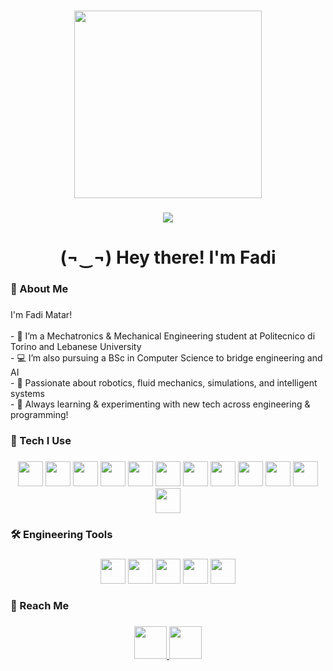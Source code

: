 ###

<div align="center">
  <img src="https://media.giphy.com/media/Y4pAQv58ETJgRwoLxj/giphy.gif" width="300"/>
</div>

###

<div align="center">
  <img src="https://visitor-badge.laobi.icu/badge?page_id=fadimatar.fadimatar&" />
</div>

###

<h1 align="center">
  (¬‿¬)  Hey there! I'm Fadi
</h1>

###

<h3 align="left">🔧 About Me</h3>

###

<p align="left">
I'm Fadi Matar!<br><br>
- 🤖 I’m a Mechatronics & Mechanical Engineering student at Politecnico di Torino and Lebanese University<br>
- 💻 I’m also pursuing a BSc in Computer Science to bridge engineering and AI<br>
- 🔬 Passionate about robotics, fluid mechanics, simulations, and intelligent systems<br>
- 🚀 Always learning & experimenting with new tech across engineering & programming!
</p>

###

<h3 align="left">🧠 Tech I Use</h3>

###

<div align="center">
  <img src="https://cdn.jsdelivr.net/gh/devicons/devicon/icons/python/python-original.svg" height="40" />
  <img src="https://cdn.jsdelivr.net/gh/devicons/devicon/icons/c/c-original.svg" height="40" />
  <img src="https://cdn.jsdelivr.net/gh/devicons/devicon/icons/cplusplus/cplusplus-original.svg" height="40" />
  <img src="https://cdn.jsdelivr.net/gh/devicons/devicon/icons/java/java-original.svg" height="40" />
  <img src="https://cdn.jsdelivr.net/gh/devicons/devicon/icons/javascript/javascript-original.svg" height="40" />
  <img src="https://cdn.jsdelivr.net/gh/devicons/devicon/icons/html5/html5-original.svg" height="40" />
  <img src="https://cdn.jsdelivr.net/gh/devicons/devicon/icons/css3/css3-original.svg" height="40" />
  <img src="https://cdn.jsdelivr.net/gh/devicons/devicon/icons/matlab/matlab-original.svg" height="40" />
  <img src="https://cdn.jsdelivr.net/gh/devicons/devicon/icons/mysql/mysql-original.svg" height="40" />
  <img src="https://cdn.jsdelivr.net/gh/devicons/devicon/icons/tensorflow/tensorflow-original.svg" height="40" />
  <img src="https://cdn.jsdelivr.net/gh/devicons/devicon/icons/keras/keras-original.svg" height="40" />
  <img src="https://cdn.jsdelivr.net/gh/devicons/devicon/icons/arduino/arduino-original.svg" height="40" />
</div>

###

<h3 align="left">🛠️ Engineering Tools</h3>

###

<div align="center">
  <img src="https://cdn.jsdelivr.net/gh/devicons/devicon/icons/solidworks/solidworks-original.svg" height="40" />
  <img src="https://cdn.jsdelivr.net/gh/devicons/devicon/icons/autocad/autocad-original.svg" height="40" />
  <img src="https://cdn.jsdelivr.net/gh/devicons/devicon/icons/inventor/inventor-original.svg" height="40" />
  <img src="https://cdn.jsdelivr.net/gh/devicons/devicon/icons/photoshop/photoshop-plain.svg" height="40" />
  <img src="https://cdn.jsdelivr.net/gh/devicons/devicon/icons/linux/linux-original.svg" height="40" />
</div>

<h3 align="left">💬 Reach Me</h3>

###

<div align="center">
  <a href="https://www.linkedin.com/in/fadi-matar2/" target="_blank">
    <img src="https://raw.githubusercontent.com/maurodesouza/profile-readme-generator/master/src/assets/icons/social/linkedin/default.svg" width="52" />
  </a>
  <a href="mailto:fadimatar364@gmail.com" target="_blank">
    <img src="https://raw.githubusercontent.com/maurodesouza/profile-readme-generator/master/src/assets/icons/social/gmail/default.svg" width="52" />
  </a>
</div>

###
